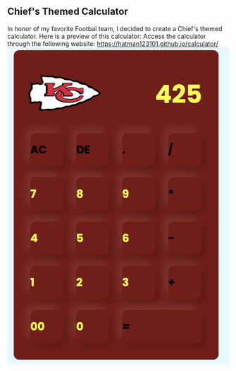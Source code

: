 ## Chief's Themed Calculator

In honor of my favorite Footbal team, I  decided to create a Chief's themed calculator. 
Here is a preview of this calculator:
Access the calculator through the following website:
https://hatman123101.github.io/calculator/
![Preview Image](Preview.png)
